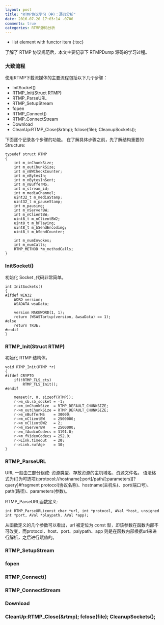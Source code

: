 ```yaml
---
layout: post
title: "RTMP协议学习（中）：源码分析"
date: 2016-07-20 17:03:14 -0700
comments: true
categories: RTMP源码分析
---
```


* list element with functor item
{:toc}

了解了 RTMP 协议规范后，本文主要记录下 RTMPDump 源码的学习过程。
<!--more-->

### 大致流程

使用RTMP下载流媒体的主要流程包括以下几个步骤：

* InitSocket()
* RTMP_Init(Struct RTMP)
* RTMP_ParseURL
* RTMP_SetupStream
* fopen
* RTMP_Connect()
* RTMP_ConnectStream
* Download
* CleanUp:RTMP_Close(&rtmp); fclose(file); CleanupSockets();

下面逐个记录各个步骤的功能。
在了解具体步骤之前，先了解结构重要的Structure:
```
typedef struct RTMP
{
    int m_inChunkSize;
    int m_outChunkSize;
    int m_nBWCheckCounter;
    int m_nBytesIn;
    int m_nBytesInSent;
    int m_nBufferMS;
    int m_stream_id;
    int m_mediaChannel;
    uint32_t m_mediaStamp;
    uint32_t m_pauseStamp;
    int m_pausing;
    int m_nServerBW;
    int m_nClientBW;
    uint8_t m_nClientBW2;
    uint8_t m_bPlaying;
    uint8_t m_bSendEncoding;
    uint8_t m_bSendCounter;

    int m_numInvokes;
    int m_numCalls;
    RTMP_METHOD *m_methodCalls;
}
```

### InitSocket()

初始化 Socket ,代码非常简单。

```
int InitSockets()
{
#ifdef WIN32
    WORD version;
    WSADATA wsaData;

    version MAKEWORD(1, 1);       
    return (WSASTartup(version, &wsaData) == 1);
#else
    return TRUE;
#endif
}
```

### RTMP_Init(Struct RTMP)

初始化 RTMP 结构体。

```
void RTMP_Init(RTMP *r)
{
#ifdef CRYPTO
    if(!RTMP_TLS_cts)
        RTMP_TLS_Init();
#endif

    memset(r, 0, sizeof(RTMP));
    r->m_sb.sb_socket = -1;
    r->m_inChunkSize  = RTMP_DEFAULT_CHUNKSIZE;
    r->m_outChunkSize = RTMP_DEFAULT_CHUNKSIZE;
    r->m_nBufferMS    = 30000;
    r->m_nClientBW    = 2500000;
    r->m_nClientBW2   = 2;
    r->m_nServerBW    = 2500000;
    r->m_fAudioCodecs = 3191.0;
    r->m_fVideoCodecs = 252.0;
    r->Link.timeout   = 20;
    r->Link.swfAge    = 30;
}
```

### RTMP_ParseURL

URL 一般由三部分组成: 资源类型、存放资源的主机域名、资源文件名。
语法格式为([]为可选项):protocol://hostname[:port]/path/[:parameters][?query]#fragment
protocol(协议名称)、hostname(主机名)、port(端口号)、path(路径)、parameters(参数)。

RTMP_ParseURL函数定义:

```
int RTMP_ParseURL(const char *url, int *protocol, AVal *host, unsigned int *port, AVal *playpath, AVal *app);
```

从函数定义的几个参数可以看出，url 被定位为 const 型，即该参数在函数内部不可改变，而protocol、host、port、palypath、app 则是在函数内部根据url来进行解析，之后进行赋值的。

### RTMP_SetupStream

### fopen

### RTMP_Connect()

### RTMP_ConnectStream

### Download

### CleanUp:RTMP_Close(&rtmp); fclose(file); CleanupSockets();


